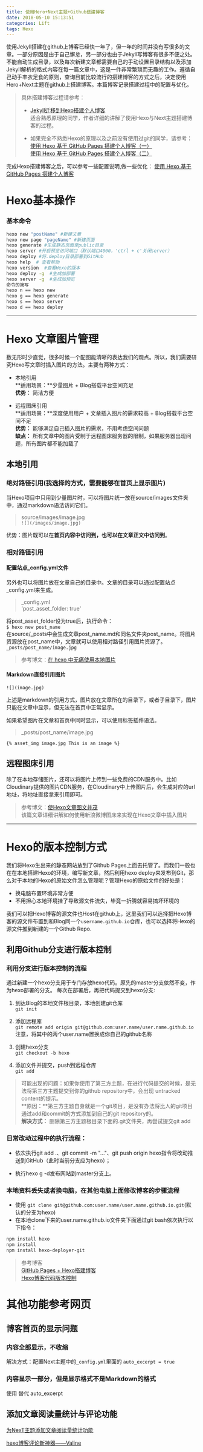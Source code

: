 ```yaml
---
title: 使用Hero+Next主题+Github搭建博客
date: 2018-05-10 15:13:51
categories: Lift
tags: Hexo
---
```

使用Jekyll搭建在github上博客已经快一年了，但一年的时间并没有写很多的文章。一部分原因是由于自己懈怠，另一部分也由于Jekyll写博客有很多不便之处。不能自动生成目录，以及每次新建文章都需要自己的手动设置目录结构以及添加Jekyll解析的格式内容在每一篇文章中，这是一件非常繁琐而无趣的工作。遵循自己动手丰衣足食的原则，查询目前比较流行的搭建博客的方式之后，决定使用Hero+Next主题在github上搭建博客。本篇博客记录搭建过程中的配置与优化。

> 具体搭建博客过程请参考：
> - [Jekyll迁移到Hexo搭建个人博客](https://www.ezlippi.com/blog/2016/02/jekyll-to-hexo.html)  
适合熟悉原理的同学，作者详细的讲解了使用Hexo与Next主题搭建博客的过程。
>   
> - 如果完全不熟悉Hexo的原理以及之前没有使用过git的同学，请参考：  
   [使用 Hexo 基于 GitHub Pages 搭建个人博客（一）](https://ehlxr.me/2016/07/23/%E4%BD%BF%E7%94%A8Hexo%E5%9F%BA%E4%BA%8EGitHub-Pages%E6%90%AD%E5%BB%BA%E4%B8%AA%E4%BA%BA%E5%8D%9A%E5%AE%A2%EF%BC%88%E4%B8%80%EF%BC%89/)   
   [使用 Hexo 基于 GitHub Pages 搭建个人博客（二）](https://ehlxr.me/2016/07/23/%E4%BD%BF%E7%94%A8Hexo%E5%9F%BA%E4%BA%8EGitHub-Pages%E6%90%AD%E5%BB%BA%E4%B8%AA%E4%BA%BA%E5%8D%9A%E5%AE%A2%EF%BC%88%E4%BA%8C%EF%BC%89/)
<!-- more -->
完成Hexo搭建博客之后，可以参考一些配置说明,做一些优化：
[使用 Hexo 基于 GitHub Pages 搭建个人博客](https://ehlxr.me/2016/08/30/%E4%BD%BF%E7%94%A8Hexo%E5%9F%BA%E4%BA%8EGitHub-Pages%E6%90%AD%E5%BB%BA%E4%B8%AA%E4%BA%BA%E5%8D%9A%E5%AE%A2%EF%BC%88%E4%B8%89%EF%BC%89/)
# Hexo基本操作
### 基本命令
```sh
hexo new "postName" #新建文章
hexo new page "pageName" #新建页面
hexo generate #生成静态页面至public目录
hexo server #开启预览访问端口（默认端口4000，'ctrl + c'关闭server）
hexo deploy #将.deploy目录部署到GitHub
hexo help  # 查看帮助
hexo version  #查看Hexo的版本
hexo deploy -g  #生成加部署
hexo server -g  #生成加预览
命令的简写
hexo n == hexo new
hexo g == hexo generate
hexo s == hexo server
hexo d == hexo deploy
```
*****
# Hexo 文章图片管理
数无形时少直觉，很多时候一个配图能清晰的表达我们的观点。所以，我们需要研究Hexo写文章时插入图片的方法。主要有两种方式：
- 本地引用  
**适用场景：**少量图片 + Blog搭载平台空间充足  
**优势：** 简洁方便

- 远程图床引用  
**适用场景：**深度使用用户 + 文章插入图片的需求较高 + Blog搭载平台空间不足  
**优势：** 能够满足自己插入图片的需求，不用考虑空间问题  
**缺点：** 所有文章中的图片受制于远程图床服务器的限制，如果服务器出现问题，所有图片都不能加载了

## 本地引用
### 绝对路径引用(我选择的方式，需要能够在首页上显示图片)
当Hexo项目中只用到少量图片时，可以将图片统一放在source/images文件夹中，通过markdown语法访问它们。  
 > source/images/image.jpg  
`![](/images/image.jpg)`  

优势：图片既可以在**首页内容中访问到，也可以在文章正文中访问到**。

### 相对路径引用
#### 配置站点_config.yml文件
另外也可以将图片放在文章自己的目录中。文章的目录可以通过配置站点_config.yml来生成。  
> _config.yml  
'post_asset_folder: true'  

将post_asset_folder设为true后，执行命令：  
`$ hexo new post_name`  
在source/_posts中会生成文章post_name.md和同名文件夹post_name。将图片资源放在post_name中，文章就可以使用相对路径引用图片资源了。  
`_posts/post_name/image.jpg`
> 参考博文：[在 hexo 中无痛使用本地图片](http://www.cnblogs.com/lmf-techniques/articles/6911051.html)

#### Markdown直接引用图片
`![](image.jpg)`  

上述是markdown的引用方式，图片放在文章所在的目录下，或者子目录下，图片只能在文章中显示，但无法在首页中正常显示。

如果希望图片在文章和首页中同时显示，可以使用标签插件语法。  
> _posts/post_name/image.jpg
```
{% asset_img image.jpg This is an image %}
```
## 远程图床引用
除了在本地存储图片，还可以将图片上传到一些免费的CDN服务中。比如Cloudinary提供的图片CDN服务，在Cloudinary中上传图片后，会生成对应的url地址，将地址直接拿来引用即可。
> 参考博文：[使Hexo文章图文并茂](https://mapan.tech/posts/c9c3.html)  
> 该篇文章详细讲解如何使用新浪微博图床来实现在Hexo文章中插入图片
********

# Hexo的版本控制方式
我们将Hexo生出来的静态网站放到了Github Pages上面去托管了。而我们一般也在在本地搭建Hexo的环境，编写新文章，然后利用hexo deploy来发布到Git，那么对于本地的Hexo的原始文件怎么管理呢？管理Hexo的原始文件的好处是：
- 换电脑布置环境非常方便
- 不用担心本地环境挂了导致源文件流失，毕竟一折腾就容易搞坏环境的

我们可以把Hexo博客的源文件也Host在github上，这里我们可以选择把Hexo博客的源文件布置到和Blog同一个`username.github.io`仓库，也可以选择将Hexo的源文件推到新建的一个Github Repo.
## 利用Github分支进行版本控制
### 利用分支进行版本控制的流程
通过新建一个hexo分支用于专门存放hexo代码。原先的master分支依然不变，作为hexo部署的分支。
每次在部署后，再把代码提交到hexo分支:
1. 到达Blog的本地文件根目录，本地创建git仓库  
`git init`

2. 添加远程库  
`git remote add origin git@github.com:user.name/user.name.github.io`  
注意，将其中的两个user.name置换成你自己的github名称

3. 创建hexo分支  
`git checkout -b hexo`  

4. 添加文件并提交，push到远程仓库  
`git add`  
> 可能出现的问题：如果你使用了第三方主题，在进行代码提交的时候，是无法将第三方主题提交到你的github repository中，会出现 untracked content的提示。  
> **原因：**第三方主题自身就是一个git项目，是没有办法将比人的git项目通过add和commit的方式添加到自己的git repository的。  
> **解决方式：** 删除第三方主题根目录下面的.git文件夹，再尝试提交git add

### 日常改动过程中的执行流程：
- 依次执行git add .、git commit -m "..."、git push origin hexo指令将改动推送到GitHub（此时当前分支应为hexo）；

- 执行hexo g -d发布网站到master分支上。

### 本地资料丢失或者换电脑，在其他电脑上面修改博客的步骤流程
- 使用 `git clone git@github.com:user.name/user.name.github.io.git`(默认的分支为hexo)
- 在本地clone下来的user.name.github.io文件夹下面通过git bash依次执行以下指令：
```sh
npm install hexo
npm install
npm install hexo-deployer-git
```
> 参考博客  
> [GitHub Pages + Hexo搭建博客](http://crazymilk.github.io/2015/12/28/GitHub-Pages-Hexo%E6%90%AD%E5%BB%BA%E5%8D%9A%E5%AE%A2/#more)  
> [Hexo博客代码版本控制](http://chenhuichao.com/2016/02/22/hexo/hexo-guide-3/)  

# 其他功能参考网页
## 博客首页的显示问题
### 内容全部显示，不收缩
解决方式：配置Next主题中的`_config.yml`里面的
`auto_excerpt = true`
### 内容显示一部分，但是显示格式不是Markdown的格式
使用 <!-- more --> 替代 auto_excerpt

## 添加文章阅读量统计与评论功能
[为NexT主题添加文章阅读量统计功能](https://notes.wanghao.work/2015-10-21-%E4%B8%BANexT%E4%B8%BB%E9%A2%98%E6%B7%BB%E5%8A%A0%E6%96%87%E7%AB%A0%E9%98%85%E8%AF%BB%E9%87%8F%E7%BB%9F%E8%AE%A1%E5%8A%9F%E8%83%BD.html#%E9%85%8D%E7%BD%AELeanCloud)

[hexo博客评论新神器——Valine](https://giserdaishaoqing.github.io/2017/11/24/hexo%E5%8D%9A%E5%AE%A2%E8%AF%84%E8%AE%BA%E6%96%B0%E7%A5%9E%E5%99%A8%E2%80%94%E2%80%94Valine/)
